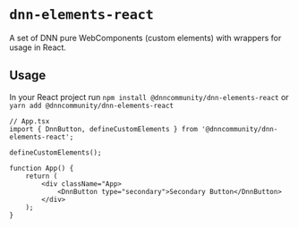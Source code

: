 # `dnn-elements-react`

A set of DNN pure WebComponents (custom elements) with wrappers for usage in React.

## Usage
In your React project run
`npm install @dnncommunity/dnn-elements-react`
or
`yarn add @dnncommunity/dnn-elements-react`

```
// App.tsx
import { DnnButton, defineCustomElements } from '@dnncommunity/dnn-elements-react';

defineCustomElements();

function App() {
    return (
        <div className="App>
            <DnnButton type="secondary">Secondary Button</DnnButton>
        </div>
    );
}
```